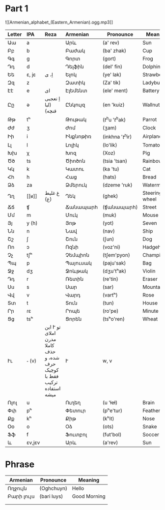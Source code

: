 # Part 1



![[Armenian_alphabet_(Eastern_Armenian).ogg.mp3]]

| Letter | IPA    | Reza                                                                     | Armenian   | Pronounce         | Meaning        |
| :----- | :----- | :----------------------------------------------------------------------- | :--------- | ----------------- | -------------- |
| Աա     | a      |                                                                          | Արև        | (a' rev)          | Sun            |
| Բբ     | b      |                                                                          | ‌Բաժակ     | (ba' zhak)        | Cup            |
| Գգ     | g      |                                                                          | Գորտ       | (gort)            | Frog           |
| Դդ     | d      |                                                                          | Դելֆին     | (del' fin)        | Dolphin        |
| Եե     | ɛ, jɛ  | اِ، ی                                                                    | Ելոկ       | (ye' lak)         | Strawberry     |
| Զզ     | z      |                                                                          | Զատիկ      | (Za' tik)         | Ladybug        |
| Էէ     | e      | ای                                                                       | Էլեմենտ    | (ele' ment)       | Battery        |
| Ըը     | ə      | اِ تعجبی (لبا قنچه)                                                      | Ընկույզ    | (en 'kuiz)        | Wallnut        |
| Թթ     | tʰ     |                                                                          | Թութակ     | ($t^h$u '$t^h$ak) | Parrot         |
| Ժժ     | ʒ      |                                                                          | Ժոմ        | (ʒam)             | Clock          |
| Իի     | i      |                                                                          | Ինքնոթիռ   | (inkhna '$t^h$ir) | Airplane       |
| Լլ     | l      |                                                                          | Լոլիկ      | (lo'lik)          | Tomato         |
| Խխ     | χ      |                                                                          | Խոզ        | (Xoz)             | Pig            |
| Ծծ     | ts     |                                                                          | ‌‌‌‌Ծիոծոն | (tsia 'tsan)      | Rainbow        |
| Կկ     | k      |                                                                          | Կատու      | (ka 'tu)          | Cat            |
| Հհ     | h      |                                                                          | Հաց        | (hats)            | Bread          |
| Ձձ     | za     |                                                                          | Ձմերուկ    | (dzeme 'ruk)      | Watermelon     |
| Ղղ     | [[ʁ]]  | غ غلیط (غ)                                                               | Ղեկ        | (ghek)            | Steering wheel |
| Ճճ     | ʧ      |                                                                          | Ճանապարհ   | (ʧանապարհ)        | Street         |
| Մմ     | m      |                                                                          | Մուկ       | (muk)             | Mouse          |
| Յյ     | y (h)  |                                                                          | Յոթ        | (yot)             | Seven          |
| Նն     | n      |                                                                          | Նավ        | (nav)             | Ship           |
| Շշ     | ʃ      |                                                                          | Շուն       | (ʃun)             | Dog            |
| Ոո     | ɔ      |                                                                          | Ոզնի       | (voz'ni)          | Hadgehog       |
| Չչ     | tʃʰ    |                                                                          | Չեմպիոն    | (tʃem'pyon)       | Champion       |
| Պպ     | p      |                                                                          | Պայուսակ   | (paju'sak)        | Bag            |
| Ջջ     | dʒ     |                                                                          | Ջոևթակ     | (dʒu'tʰak)        | Violin         |
| Դդ     | r      |                                                                          | Ռետին      | (re'tin)          | Eraser         |
| Սս     | s      |                                                                          | Սար        | (sar)             | Mountain       |
| Վվ     | v      |                                                                          | Վարդ       | (vartʰ)           | Rose           |
| Տտ     | t      |                                                                          | Տուն       | (tun)             | House          |
| Րր     | ɾɛ     |                                                                          | Րոպե       | (ro'pe)           | Minute         |
| Ցց     | tsʰ    |                                                                          | Ցորեն      | (tsʰo'ren)        | Wheat          |
| Ււ     | ֊ (v)  | این Ւ تو املای مدرن کاملا حذف شده، و حرف کوچیک فقط با ترکیب استفاده میشه | Ւ          | w, v              |                |
| Ոլոլ   | u      |                                                                          | Ուղեղ      | (u 'ɫeɫ)          | Brain          |
| Փփ     | pʰ     |                                                                          | Փետուր     | (pʰe'tur)         | Feather        |
| Քք     | kʰ     |                                                                          | Քիթ        | (kʰit)            | Nose           |
| Օօ     | o      |                                                                          | Oձ         | (ots)             | Snake          |
| Ֆֆ     | f      |                                                                          | Ֆուտբոլ    | (fut'bol)         | Soccer         |
| և      | ɛv,jɛv |                                                                          | Արև        | (a'rev)           | Sun            |


# Phrase

| Armenian   | Pronounce   | Meaning      |
| ---------- | ----------- | ------------ |
| Ողջույն    | (Oghchuyn)  | Hello        |
| Բարի լույս | (bari luys) | Good Morning |
|            |             |              |
|            |             |              |



